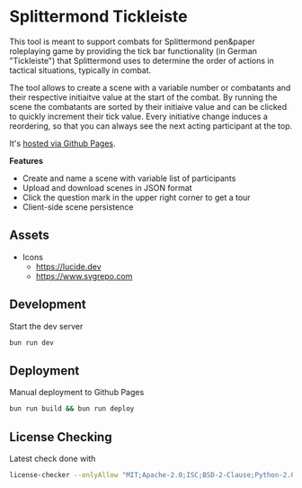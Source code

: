 # Splittermond Tickleiste

This tool is meant to support combats for Splittermond pen&paper roleplaying game by providing the tick bar functionality (in German "Tickleiste") that Splittermond uses to determine the order of actions in tactical situations, typically in combat.

The tool allows to create a scene with a variable number or combatants and their respective initiaitve value at the start of the combat. By running the scene the combatants are sorted by their initiaive value and can be clicked to quickly increment their tick value. Every initiative change induces a reordering, so that you can always see the next acting participant at the top.

It's [hosted via  Github Pages](tklic.de/splittermond-tickleiste).

**Features**
* Create and name a scene with variable list of participants
* Upload and download scenes in JSON format
* Click the question mark in the upper right corner to get a tour
* Client-side scene persistence


## Assets

* Icons
  * https://lucide.dev
  * https://www.svgrepo.com

## Development

Start the dev server
```bash
bun run dev
```

## Deployment

Manual deployment to Github Pages
```bash
bun run build && bun run deploy
```

## License Checking


Latest check done with
```bash
license-checker --onlyAllow "MIT;Apache-2.0;ISC;BSD-2-Clause;Python-2.0;CC-BY-4.0;BSD-3-Clause;BlueOak-1.0.0;CC0-1.0"
```